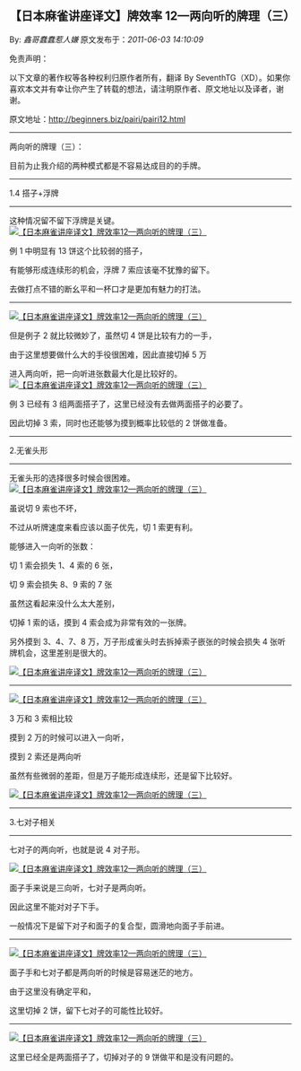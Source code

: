 ## 【日本麻雀讲座译文】牌效率 12—两向听的牌理（三）

By: _鑫哥蠢蠢惹人嫌_ 原文发布于：_2011-06-03 14:10:09_

免责声明：

以下文章的著作权等各种权利归原作者所有，翻译 By
SeventhTG（XD）。如果你喜欢本文并有幸让你产生了转载的想法，请注明原作者、原文地址以及译者，谢谢。

原文地址：http://beginners.biz/pairi/pairi12.html

---

两向听的牌理（三）：

目前为止我介绍的两种模式都是不容易达成目的的手牌。

---

1.4 搭子+浮牌

---

这种情况留不留下浮牌是关键。
[![【日本麻雀讲座译文】牌效率12—两向听的牌理（三）](http://s9.sinaimg.cn/middle/7f78b76fx76e0e1db3a48&690)](http://photo.blog.sina.com.cn/showpic.html#blogid=7f78b76f0100s4d3&url=http://s9.sinaimg.cn/orignal/7f78b76fx76e0e1db3a48)

例 1 中明显有 13 饼这个比较弱的搭子，

有能够形成连续形的机会，浮牌 7 索应该毫不犹豫的留下。

去做打点不错的断幺平和一杯口才是更加有魅力的打法。

---

[![【日本麻雀讲座译文】牌效率12—两向听的牌理（三）](http://s13.sinaimg.cn/middle/7f78b76fxa4c8e1a7c2ec&690)](http://photo.blog.sina.com.cn/showpic.html#blogid=7f78b76f0100s4d3&url=http://s13.sinaimg.cn/orignal/7f78b76fxa4c8e1a7c2ec)

但是例子 2 就比较微妙了，虽然切 4 饼是比较有力的一手，

由于这里想要做什么大的手役很困难，因此直接切掉 5 万

进入两向听，把一向听进张数最大化是比较好的。
[![【日本麻雀讲座译文】牌效率12—两向听的牌理（三）](http://s2.sinaimg.cn/middle/7f78b76fxa4c8eeff66d1&690)](http://photo.blog.sina.com.cn/showpic.html#blogid=7f78b76f0100s4d3&url=http://s2.sinaimg.cn/orignal/7f78b76fxa4c8eeff66d1)

例 3 已经有 3 组两面搭子了，这里已经没有去做两面搭子的必要了。

因此切掉 3 索，同时也还能够为摸到概率比较低的 2 饼做准备。

---

2.无雀头形

---

无雀头形的选择很多时候会很困难。
[![【日本麻雀讲座译文】牌效率12—两向听的牌理（三）](http://s8.sinaimg.cn/middle/7f78b76fxa4c9234551b7&690)](http://photo.blog.sina.com.cn/showpic.html#blogid=7f78b76f0100s4d3&url=http://s8.sinaimg.cn/orignal/7f78b76fxa4c9234551b7)

虽说切 9 索也不坏，

不过从听牌速度来看应该以面子优先，切 1 索更有利。

能够进入一向听的张数：

切 1 索会损失 1、4 索的 6 张，

切 9 索会损失 8、9 索的 7 张

虽然这看起来没什么太大差别，

切掉 1 索的话，摸到 4 索会成为非常有效的一张牌。

另外摸到 3、4、7、8 万，万子形成雀头时去拆掉索子嵌张的时候会损失 4 张听牌机会，这里差别是很大的。

[![【日本麻雀讲座译文】牌效率12—两向听的牌理（三）](http://s10.sinaimg.cn/middle/7f78b76fxa4c9500c0e09&690)](http://photo.blog.sina.com.cn/showpic.html#blogid=7f78b76f0100s4d3&url=http://s10.sinaimg.cn/orignal/7f78b76fxa4c9500c0e09)

---

[![【日本麻雀讲座译文】牌效率12—两向听的牌理（三）](http://s16.sinaimg.cn/middle/7f78b76fxa4c955d93edf&690)](http://photo.blog.sina.com.cn/showpic.html#blogid=7f78b76f0100s4d3&url=http://s16.sinaimg.cn/orignal/7f78b76fxa4c955d93edf)

3 万和 3 索相比较

摸到 2 万的时候可以进入一向听，

摸到 2 索还是两向听

虽然有些微弱的差距，但是万子能形成连续形，还是留下比较好。

[![【日本麻雀讲座译文】牌效率12—两向听的牌理（三）](http://s1.sinaimg.cn/middle/7f78b76fxa4c95cd121e0&690)](http://photo.blog.sina.com.cn/showpic.html#blogid=7f78b76f0100s4d3&url=http://s1.sinaimg.cn/orignal/7f78b76fxa4c95cd121e0)

---

3.七对子相关

---

七对子的两向听，也就是说 4 对子形。

[![【日本麻雀讲座译文】牌效率12—两向听的牌理（三）](http://s16.sinaimg.cn/middle/7f78b76fxa4c96d71907f&690)](http://photo.blog.sina.com.cn/showpic.html#blogid=7f78b76f0100s4d3&url=http://s16.sinaimg.cn/orignal/7f78b76fxa4c96d71907f)

面子手来说是三向听，七对子是两向听。

因此这里不能对对子下手。

一般情况下是留下对子和面子的复合型，圆滑地向面子手前进。

---

[![【日本麻雀讲座译文】牌效率12—两向听的牌理（三）](http://s11.sinaimg.cn/middle/7f78b76fxa4c9762b999a&690)](http://photo.blog.sina.com.cn/showpic.html#blogid=7f78b76f0100s4d3&url=http://s11.sinaimg.cn/orignal/7f78b76fxa4c9762b999a)

面子手和七对子都是两向听的时候是容易迷茫的地方。

由于这里没有确定平和，

这里切掉 2 饼，留下七对子的可能性比较好。

---

[![【日本麻雀讲座译文】牌效率12—两向听的牌理（三）](http://s9.sinaimg.cn/middle/7f78b76fxa4c97bf628d8&690)](http://photo.blog.sina.com.cn/showpic.html#blogid=7f78b76f0100s4d3&url=http://s9.sinaimg.cn/orignal/7f78b76fxa4c97bf628d8)

这里已经全是两面搭子了，切掉对子的 9 饼做平和是没有问题的。
